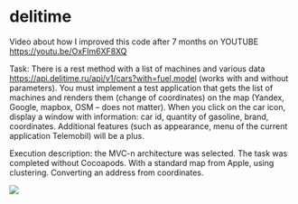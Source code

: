 # delitime

Video about how I improved this code after 7 months on YOUTUBE https://youtu.be/OxFIm6XF8XQ

Task: There is a rest method with a list of machines and various data https://api.delitime.ru/api/v1/cars?with=fuel,model (works with and without parameters). You must implement a test application that gets the list of machines and renders them (change of coordinates) on the map (Yandex, Google, mapbox, OSM – does not matter). When you click on the car icon, display a window with information: car id, quantity of gasoline, brand, coordinates. Additional features (such as appearance, menu of the current application Telemobil) will be a plus.

Execution description: the MVC-n architecture was selected. The task was completed without Cocoapods. With a standard map from Apple, using clustering. Converting an address from coordinates.

<img src="https://media.giphy.com/media/Sr894teDRA5XbS8pZr/giphy.gif" />
